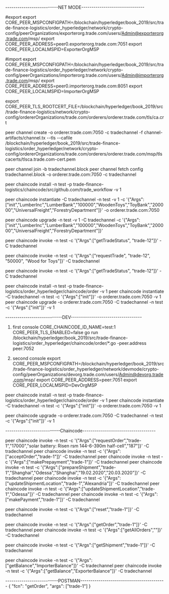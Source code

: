 --------------------------NET MODE-------------------------------

#export
export CORE_PEER_MSPCONFIGPATH=/blockchain/hyperledger/book_2019/src/trade-finance-logistics/order_hyperledger/network/crypto-config/peerOrganizations/exporterorg.trade.com/users/Admin@exporterorg.trade.com/msp/ 
export CORE_PEER_ADDRESS=peer0.exporterorg.trade.com:7051
export CORE_PEER_LOCALMSPID=ExporterOrgMSP

#import
export CORE_PEER_MSPCONFIGPATH=/blockchain/hyperledger/book_2019/src/trade-finance-logistics/order_hyperledger/network/crypto-config/peerOrganizations/importerorg.trade.com/users/Admin@importerorg.trade.com/msp/
export CORE_PEER_ADDRESS=peer0.importerorg.trade.com:8051
export CORE_PEER_LOCALMSPID=ImporterOrgMSP

export CORE_PEER_TLS_ROOTCERT_FILE=/blockchain/hyperledger/book_2019/src/trade-finance-logistics/network/crypto-config/ordererOrganizations/trade.com/orderers/orderer.trade.com/tls/ca.crt

peer channel create -o orderer.trade.com:7050 -c tradechannel -f channel-artifacts/channel.tx   --tls --cafile /blockchain/hyperledger/book_2019/src/trade-finance-logistics/order_hyperledger/network/crypto-config/ordererOrganizations/trade.com/orderers/orderer.trade.com/msp/tlscacerts/tlsca.trade.com-cert.pem

peer channel join -b tradechannel.block
peer channel fetch config tradechannel.block -o orderer.trade.com:7050 -c tradechannel

peer chaincode install -n test -p trade-finance-logistics/chaincode/src/github.com/trade_workflow  -v 1

peer chaincode instantiate -C tradechannel -n test -v 1 -c '{"Args":["init","LumberInc","LumberBank","100000","WoodenToys","ToyBank","200000","UniversalFreight","ForestryDepartment"]}' -o orderer.trade.com:7050

peer chaincode upgrade -n test -v 1 -C tradechannel  -c '{"Args":["init","LumberInc","LumberBank","100000","WoodenToys","ToyBank","200000","UniversalFreight","ForestryDepartment"]}'


peer chaincode invoke -n test -c '{"Args":["getTradeStatus", "trade-12"]}' -C tradechannel

peer chaincode invoke -n test -c '{"Args":["requestTrade", "trade-12", "50000", "Wood for Toys"]}' -C tradechannel

peer chaincode invoke -n test -c '{"Args":["getTradeStatus", "trade-12"]}' -C tradechannel

peer chaincode install -n test -p trade-finance-logistics/order_hyperledger/chaincode/order  -v 1
peer chaincode instantiate -C tradechannel -n test -c '{"Args":["init"]}' -o orderer.trade.com:7050 -v 1
peer chaincode upgrade -o orderer.trade.com:7050 -C tradechannel -n test  -c '{"Args":["init"]}' -v 1



----------------------------DEV-----------------------------------

1) first console
CORE_CHAINCODE_ID_NAME=test:1 CORE_PEER_TLS_ENABLED=false go run /blockchain/hyperledger/book_2019/src/trade-finance-logistics/order_hyperledger/chaincode/order/*.go -peer.address peer:7052

2) second console
export CORE_PEER_MSPCONFIGPATH=/blockchain/hyperledger/book_2019/src/trade-finance-logistics/order_hyperledger/network/devmode/crypto-config/peerOrganizations/devorg.trade.com/users/Admin@devorg.trade.com/msp/
export CORE_PEER_ADDRESS=peer:7051
export CORE_PEER_LOCALMSPID=DevOrgMSP

peer chaincode install -n test -p trade-finance-logistics/order_hyperledger/chaincode/order  -v 1
peer chaincode instantiate -C tradechannel -n test -c '{"Args":["init"]}' -o orderer.trade.com:7050 -v 1

peer chaincode upgrade -o orderer.trade.com:7050 -C tradechannel -n test  -c '{"Args":["init"]}' -v 1


---------------------------Chaincode------------------------------------
 
peer chaincode invoke -n test -c '{"Args":["requestOrder","trade-1","17000","solar battery: Risen rsm 144-6-390m half-cell","187"]}' -C tradechannel
peer chaincode invoke -n test -c '{"Args":["acceptOrder","trade-1"]}' -C tradechannel
peer chaincode invoke -n test -c '{"Args":["makePrepayment","trade-1"]}' -C tradechannel
peer chaincode invoke -n test -c '{"Args":["prepareShipment","trade-1","Shanghai","Odessa","Shanghai","19.02.2020","20.03.2020"]}' -C tradechannel
peer chaincode invoke -n test -c '{"Args":["updateShipmentLocation","trade-1","Alexandria"]}' -C tradechannel
peer chaincode invoke -n test -c '{"Args":["updateShipmentLocation","trade-1","Odessa"]}' -C tradechannel
peer chaincode invoke -n test -c '{"Args":["makePayment","trade-1"]}' -C tradechannel

peer chaincode invoke -n test -c '{"Args":["reset","trade-1"]}' -C tradechannel

peer chaincode invoke -n test -c '{"Args":["getOrder","trade-1"]}' -C tradechannel
peer chaincode invoke -n test -c '{"Args":["getAllOrders",""]}' -C tradechannel

peer chaincode invoke -n test -c '{"Args":["getShipment","trade-1"]}' -C tradechannel

peer chaincode invoke -n test -c '{"Args":["getBalance","ImporterBalance"]}' -C tradechannel
peer chaincode invoke -n test -c '{"Args":["getBalance","ExporterBalance"]}' -C tradechannel 


--------------------------POSTMAN------------------------------------------
{
	"fcn": "getOrder",
	"args": ["trade-1"]
}